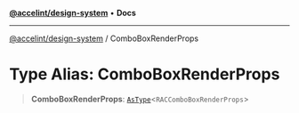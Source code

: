 [**@accelint/design-system**](../README.md) • **Docs**

***

[@accelint/design-system](../README.md) / ComboBoxRenderProps

# Type Alias: ComboBoxRenderProps

> **ComboBoxRenderProps**: [`AsType`](AsType.md)\<`RACComboBoxRenderProps`\>

